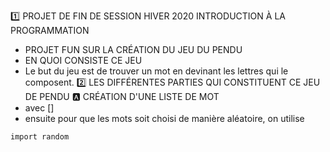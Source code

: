 :one: PROJET DE FIN DE SESSION HIVER 2020 INTRODUCTION À LA PROGRAMMATION
* PROJET FUN SUR LA CRÉATION DU JEU DU PENDU
* EN QUOI CONSISTE CE JEU
* Le but du jeu est de trouver un mot en devinant les lettres qui le composent.
:two: LES DIFFÉRENTES PARTIES QUI CONSTITUENT CE JEU DE PENDU
:a: CRÉATION D'UNE LISTE DE MOT
* avec []
* ensuite pour que les mots soit choisi de manière aléatoire, on utilise
```
import random
```

